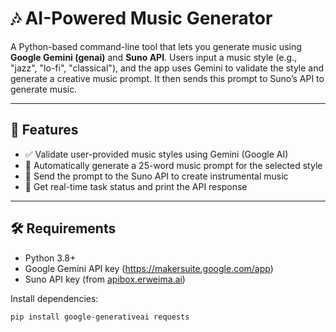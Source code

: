 # 🎶 AI-Powered Music Generator

A Python-based command-line tool that lets you generate music using **Google Gemini (genai)** and **Suno API**. Users input a music style (e.g., "jazz", "lo-fi", "classical"), and the app uses Gemini to validate the style and generate a creative music prompt. It then sends this prompt to Suno’s API to generate music.

---

## 🚀 Features

- ✅ Validate user-provided music styles using Gemini (Google AI)
- 🧠 Automatically generate a 25-word music prompt for the selected style
- 🎼 Send the prompt to the Suno API to create instrumental music
- 📡 Get real-time task status and print the API response

---

## 🛠️ Requirements

- Python 3.8+
- Google Gemini API key (https://makersuite.google.com/app)
- Suno API key (from [apibox.erweima.ai](https://apibox.erweima.ai/))

Install dependencies:

```bash
pip install google-generativeai requests
